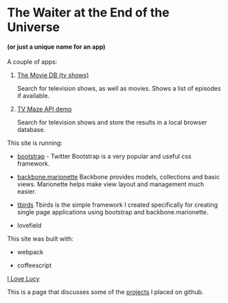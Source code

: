 # The Waiter at the End of the Universe 
#### (or just a unique name for an app)

A couple of apps:

1. [The Movie DB (tv shows)](#moviedb)

	Search for television shows, as well as movies. Shows a
	list of episodes if available.
  
1. [TV Maze API demo](#tvmaze)

	Search for television shows and store the results in 
	a local browser database.
	

	

This site is running:

- [bootstrap](https://getbootstrap.com/) -
  Twitter Bootstrap is a very popular and useful css framework.

- [backbone.marionette](https://marionettejs.com/)
  Backbone provides models, collections and basic views.  Marionette 
  helps make view layout and management much easier.
  
- [tbirds](https://github.com/umeboshi2/tbirds/)
  Tbirds is the simple framework I created specifically for creating
  single page applications using bootstrap and backbone.marionette.

- lovefield


This site was built with:

- webpack

- coffeescript


[I Love Lucy](#moviedb/tv/shows/view/2730)




This is a page that discusses some of the 
[projects](#pages/projects) I placed on github.


